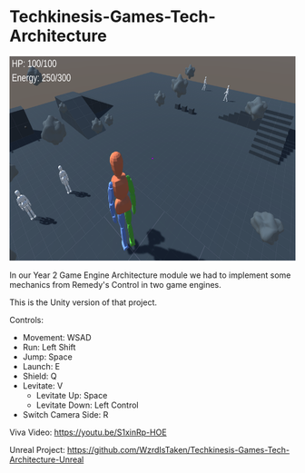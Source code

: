 # Techkinesis-Games-Tech-Architecture

<img src="Screenshots/Demo Scene Screenshot.png" width=640 height=360>

In our Year 2 Game Engine Architecture module we had to implement some mechanics from Remedy's Control in two game engines. 

This is the Unity version of that project. <br>

Controls:
   - Movement: WSAD
   - Run: Left Shift
   - Jump: Space
   - Launch: E
   - Shield: Q
   - Levitate: V
      - Levitate Up: Space
      - Levitate Down: Left Control
   - Switch Camera Side: R <br>

Viva Video:
https://youtu.be/S1xinRp-HOE

Unreal Project:
https://github.com/WzrdIsTaken/Techkinesis-Games-Tech-Architecture-Unreal
